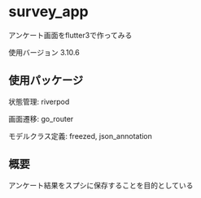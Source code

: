 # survey_app

アンケート画面をflutter3で作ってみる

使用バージョン 3.10.6

## 使用パッケージ

状態管理: riverpod

画面遷移: go_router

モデルクラス定義: freezed, json_annotation

## 概要
アンケート結果をスプシに保存することを目的としている

